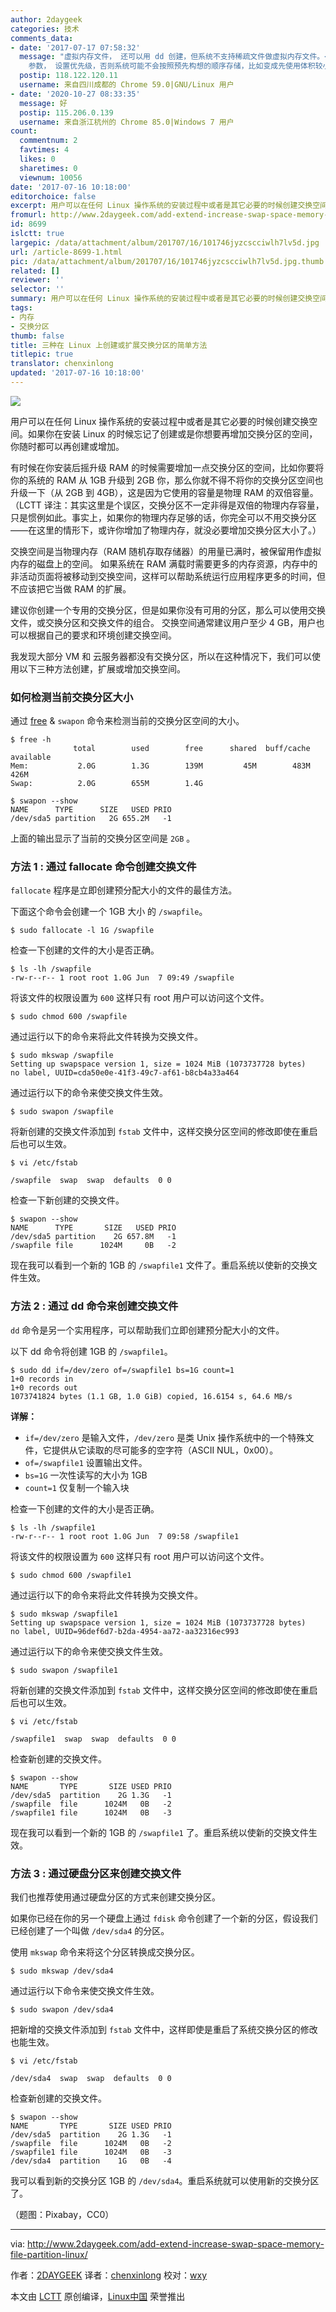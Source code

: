 ```yaml
---
author: 2daygeek
categories: 技术
comments_data:
- date: '2017-07-17 07:58:32'
  message: "虚拟内存文件， 还可以用 dd 创建，但系统不支持稀疏文件做虚拟内存文件。<br />\r\n最好在 fstab 挂载虚拟内存文件时，加 PRIO
    参数， 设置优先级，否则系统可能不会按照预先构想的顺序存储，比如变成先使用体积较小的，而不是较大的虚拟内存文件。"
  postip: 118.122.120.11
  username: 来自四川成都的 Chrome 59.0|GNU/Linux 用户
- date: '2020-10-27 08:33:35'
  message: 好
  postip: 115.206.0.139
  username: 来自浙江杭州的 Chrome 85.0|Windows 7 用户
count:
  commentnum: 2
  favtimes: 4
  likes: 0
  sharetimes: 0
  viewnum: 10056
date: '2017-07-16 10:18:00'
editorchoice: false
excerpt: 用户可以在任何 Linux 操作系统的安装过程中或者是其它必要的时候创建交换空间。如果你在安装 Linux 的时候忘记了创建或是你想要再增加交换分区的空间，你随时都可以再创建或增加。
fromurl: http://www.2daygeek.com/add-extend-increase-swap-space-memory-file-partition-linux/
id: 8699
islctt: true
largepic: /data/attachment/album/201707/16/101746jyzcscciwlh7lv5d.jpg
url: /article-8699-1.html
pic: /data/attachment/album/201707/16/101746jyzcscciwlh7lv5d.jpg.thumb.jpg
related: []
reviewer: ''
selector: ''
summary: 用户可以在任何 Linux 操作系统的安装过程中或者是其它必要的时候创建交换空间。如果你在安装 Linux 的时候忘记了创建或是你想要再增加交换分区的空间，你随时都可以再创建或增加。
tags:
- 内存
- 交换分区
thumb: false
title: 三种在 Linux 上创建或扩展交换分区的简单方法
titlepic: true
translator: chenxinlong
updated: '2017-07-16 10:18:00'
---
```


![](/data/attachment/album/201707/16/101746jyzcscciwlh7lv5d.jpg)


用户可以在任何 Linux 操作系统的安装过程中或者是其它必要的时候创建交换空间。如果你在安装 Linux 的时候忘记了创建或是你想要再增加交换分区的空间，你随时都可以再创建或增加。


有时候在你安装后摇升级 RAM 的时候需要增加一点交换分区的空间，比如你要将你的系统的 RAM 从 1GB 升级到 2GB 你，那么你就不得不将你的交换分区空间也升级一下（从 2GB 到 4GB），这是因为它使用的容量是物理 RAM 的双倍容量。（LCTT 译注：其实这里是个误区，交换分区不一定非得是双倍的物理内存容量，只是惯例如此。事实上，如果你的物理内存足够的话，你完全可以不用交换分区——在这里的情形下，或许你增加了物理内存，就没必要增加交换分区大小了。）


交换空间是当物理内存（RAM 随机存取存储器）的用量已满时，被保留用作虚拟内存的磁盘上的空间。 如果系统在 RAM 满载时需要更多的内存资源，内存中的非活动页面将被移动到交换空间，这样可以帮助系统运行应用程序更多的时间，但不应该把它当做 RAM 的扩展。


建议你创建一个专用的交换分区，但是如果你没有可用的分区，那么可以使用交换文件，或交换分区和交换文件的组合。 交换空间通常建议用户至少 4 GB，用户也可以根据自己的要求和环境创建交换空间。


我发现大部分 VM 和 云服务器都没有交换分区，所以在这种情况下，我们可以使用以下三种方法创建，扩展或增加交换空间。


### 如何检测当前交换分区大小


通过 [free](http://www.2daygeek.com/free-command-to-check-memory-usage-statistics-in-linux/) & `swapon` 命令来检测当前的交换分区空间的大小。 



```
$ free -h
              total        used        free      shared  buff/cache   available
Mem:           2.0G        1.3G        139M         45M        483M        426M
Swap:          2.0G        655M        1.4G

$ swapon --show
NAME      TYPE      SIZE   USED PRIO
/dev/sda5 partition   2G 655.2M   -1

```

上面的输出显示了当前的交换分区空间是 `2GB` 。


### 方法 1 : 通过 fallocate 命令创建交换文件


`fallocate` 程序是立即创建预分配大小的文件的最佳方法。


下面这个命令会创建一个 1GB 大小 的 `/swapfile`。



```
$ sudo fallocate -l 1G /swapfile

```

检查一下创建的文件的大小是否正确。



```
$ ls -lh /swapfile
-rw-r--r-- 1 root root 1.0G Jun  7 09:49 /swapfile

```

将该文件的权限设置为 `600` 这样只有 root 用户可以访问这个文件。



```
$ sudo chmod 600 /swapfile

```

通过运行以下的命令来将此文件转换为交换文件。



```
$ sudo mkswap /swapfile
Setting up swapspace version 1, size = 1024 MiB (1073737728 bytes)
no label, UUID=cda50e0e-41f3-49c7-af61-b8cb4a33a464

```

通过运行以下的命令来使交换文件生效。



```
$ sudo swapon /swapfile

```

将新创建的交换文件添加到 `fstab` 文件中，这样交换分区空间的修改即使在重启后也可以生效。



```
$ vi /etc/fstab

/swapfile  swap  swap  defaults  0 0

```

检查一下新创建的交换文件。



```
$ swapon --show
NAME      TYPE       SIZE   USED PRIO
/dev/sda5 partition    2G 657.8M   -1
/swapfile file      1024M     0B   -2

```

现在我可以看到一个新的 1GB 的 `/swapfile1` 文件了。重启系统以使新的交换文件生效。


### 方法 2 : 通过 dd 命令来创建交换文件


`dd` 命令是另一个实用程序，可以帮助我们立即创建预分配大小的文件。


以下 dd 命令将创建 1GB 的 `/swapfile1`。



```
$ sudo dd if=/dev/zero of=/swapfile1 bs=1G count=1
1+0 records in
1+0 records out
1073741824 bytes (1.1 GB, 1.0 GiB) copied, 16.6154 s, 64.6 MB/s

```

**详解：**


* `if=/dev/zero` 是输入文件，`/dev/zero` 是类 Unix 操作系统中的一个特殊文件，它提供从它读取的尽可能多的空字符（ASCII NUL，0x00）。
* `of=/swapfile1` 设置输出文件。
* `bs=1G` 一次性读写的大小为 1GB
* `count=1` 仅复制一个输入块


检查一下创建的文件的大小是否正确。



```
$ ls -lh /swapfile1
-rw-r--r-- 1 root root 1.0G Jun  7 09:58 /swapfile1

```

将该文件的权限设置为 `600` 这样只有 root 用户可以访问这个文件。



```
$ sudo chmod 600 /swapfile1

```

通过运行以下的命令来将此文件转换为交换文件。



```
$ sudo mkswap /swapfile1
Setting up swapspace version 1, size = 1024 MiB (1073737728 bytes)
no label, UUID=96def6d7-b2da-4954-aa72-aa32316ec993

```

通过运行以下的命令来使交换文件生效。



```
$ sudo swapon /swapfile1

```

将新创建的交换文件添加到 `fstab` 文件中，这样交换分区空间的修改即使在重启后也可以生效。



```
$ vi /etc/fstab

/swapfile1  swap  swap  defaults  0 0

```

检查新创建的交换文件。



```
$ swapon --show
NAME       TYPE       SIZE USED PRIO
/dev/sda5  partition    2G 1.3G   -1
/swapfile  file      1024M   0B   -2
/swapfile1 file      1024M   0B   -3

```

现在我可以看到一个新的 1GB 的 `/swapfile1` 了。重启系统以使新的交换文件生效。


### 方法 3 : 通过硬盘分区来创建交换文件


我们也推荐使用通过硬盘分区的方式来创建交换分区。


如果你已经在你的另一个硬盘上通过 `fdisk` 命令创建了一个新的分区，假设我们已经创建了一个叫做 `/dev/sda4` 的分区。


使用 `mkswap` 命令来将这个分区转换成交换分区。



```
$ sudo mkswap /dev/sda4

```

通过运行以下命令来使交换文件生效。



```
$ sudo swapon /dev/sda4

```

把新增的交换文件添加到 `fstab` 文件中，这样即使是重启了系统交换分区的修改也能生效。



```
$ vi /etc/fstab

/dev/sda4  swap  swap  defaults  0 0

```

检查新创建的交换文件。



```
$ swapon --show
NAME       TYPE       SIZE USED PRIO
/dev/sda5  partition    2G 1.3G   -1
/swapfile  file      1024M   0B   -2
/swapfile1 file      1024M   0B   -3
/dev/sda4  partition    1G   0B   -4

```

我可以看到新的交换分区 1GB 的 `/dev/sda4`。重启系统就可以使用新的交换分区了。


（题图：Pixabay，CC0）




---


via: <http://www.2daygeek.com/add-extend-increase-swap-space-memory-file-partition-linux/>


作者：[2DAYGEEK](http://www.2daygeek.com/author/2daygeek/) 译者：[chenxinlong](https://github.com/chenxinlong) 校对：[wxy](https://github.com/wxy)


本文由 [LCTT](https://github.com/LCTT/TranslateProject) 原创编译，[Linux中国](https://linux.cn/) 荣誉推出